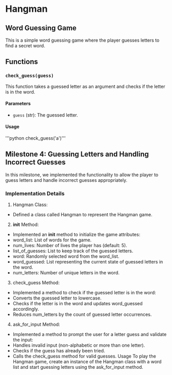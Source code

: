 # Hangman
## Word Guessing Game

This is a simple word guessing game where the player guesses letters to find a secret word.

## Functions

### `check_guess(guess)`

This function takes a guessed letter as an argument and checks if the letter is in the word.

#### Parameters

- `guess` (str): The guessed letter.

#### Usage

'''python
check_guess('a')''' 

## Milestone 4: Guessing Letters and Handling Incorrect Guesses

In this milestone, we implemented the functionality to allow the player to guess letters and handle incorrect guesses appropriately.

### Implementation Details
1. Hangman Class:
- Defined a class called Hangman to represent the Hangman game.
2. __init__ Method:
- Implemented an __init__ method to initialize the game attributes:
- word_list: List of words for the game.
- num_lives: Number of lives the player has (default: 5).
- list_of_guesses: List to keep track of the guessed letters.
- word: Randomly selected word from the word_list.
- word_guessed: List representing the current state of guessed letters in the word.
- num_letters: Number of unique letters in the word.
3. check_guess Method:
- Implemented a method to check if the guessed letter is in the word:
- Converts the guessed letter to lowercase.
- Checks if the letter is in the word and updates word_guessed accordingly.
- Reduces num_letters by the count of guessed letter occurrences.
4. ask_for_input Method:
- Implemented a method to prompt the user for a letter guess and validate the input:
- Handles invalid input (non-alphabetic or more than one letter).
- Checks if the guess has already been tried.
- Calls the check_guess method for valid guesses.
Usage
To play the Hangman game, create an instance of the Hangman class with a word list and start guessing letters using the ask_for_input method.

